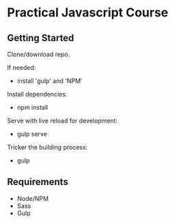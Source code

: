 # Practical Javascript Course

## Getting Started

Clone/download repo.

If needed:

- install 'gulp' and 'NPM'

Install dependencies:

- npm install

Serve with live reload for development:

- gulp serve

Tricker the building process:

- gulp

## Requirements
- Node/NPM
- Sass
- Gulp
